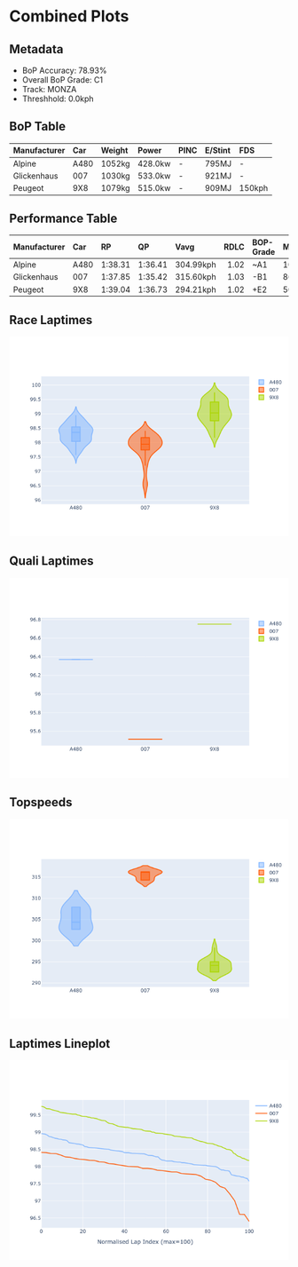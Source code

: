 # Combined Plots

## Metadata

- BoP Accuracy: 78.93%
- Overall BoP Grade: C1
- Track: MONZA
- Threshhold: 0.0kph

## BoP Table
| Manufacturer   | Car   | Weight   | Power   | PINC   | E/Stint   | FDS    |
|:---------------|:------|:---------|:--------|:-------|:----------|:-------|
| Alpine         | A480  | 1052kg   | 428.0kw | -      | 795MJ     | -      |
| Glickenhaus    | 007   | 1030kg   | 533.0kw | -      | 921MJ     | -      |
| Peugeot        | 9X8   | 1079kg   | 515.0kw | -      | 909MJ     | 150kph |

## Performance Table
| Manufacturer   | Car   | RP      | QP      | Vavg      |   RDLC | BOP-Grade   | Match   |
|:---------------|:------|:--------|:--------|:----------|-------:|:------------|:--------|
| Alpine         | A480  | 1:38.31 | 1:36.41 | 304.99kph |   1.02 | ~A1         | 100.00% |
| Glickenhaus    | 007   | 1:37.85 | 1:35.42 | 315.60kph |   1.03 | -B1         | 86.36%  |
| Peugeot        | 9X8   | 1:39.04 | 1:36.73 | 294.21kph |   1.02 | +E2         | 50.41%  |

## Race Laptimes
![Race Laptimes](images/race_violin.png)

## Quali Laptimes
![Quali Laptimes](images/quali_violin.png)

## Topspeeds
![Topspeeds](images/topspeed_violin.png)

## Laptimes Lineplot
![Laptimes Lineplot](images/laptime_line.png)

